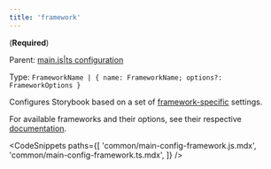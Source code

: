 ```yaml
---
title: 'framework'
---
```


(**Required**)

Parent: [main.js|ts configuration](./main-config.md)

Type: `FrameworkName | { name: FrameworkName; options?: FrameworkOptions }`

Configures Storybook based on a set of [framework-specific](../configure/frameworks.md) settings.

For available frameworks and their options, see their respective [documentation](https://github.com/storybookjs/storybook/tree/next/code/frameworks).

<!-- prettier-ignore-start -->

<CodeSnippets
  paths={[
    'common/main-config-framework.js.mdx',
    'common/main-config-framework.ts.mdx',
  ]}
/>

<!-- prettier-ignore-end -->
